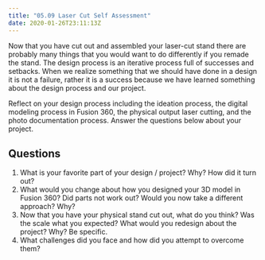 ```yaml
---
title: "05.09 Laser Cut Self Assessment"
date: 2020-01-26T23:11:13Z
---
```


Now that you have cut out and assembled your laser-cut stand there are probably many things that you would want to do differently if you remade the stand. The design process is an iterative process full of successes and setbacks. When we realize something that we should have done in a design it is not a failure, rather it is a success because we have learned something about the design process and our project.

Reflect on your design process including the ideation process, the digital modeling process in Fusion 360, the physical output laser cutting, and the photo documentation process. Answer the questions below about your project.

## Questions

1. What is your favorite part of your design / project? Why? How did it turn out?
2. What would you change about how you designed your 3D model in Fusion 360? Did parts not work out? Would you now take a different approach? Why?
3. Now that you have your physical stand cut out, what do you think? Was the scale what you expected? What would you redesign about the project? Why? Be specific.
4. What challenges did you face and how did you attempt to overcome them?
